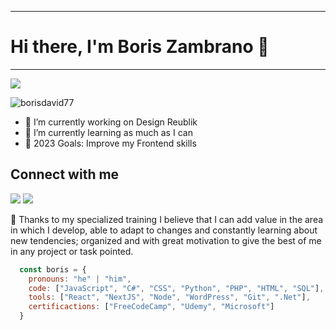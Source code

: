 <div>

<hr>
<h1>Hi there, I'm Boris Zambrano 👋</h1>
<hr>
<img src="https://camo.githubusercontent.com/9e8cf5b2a87909486cff9205ac54c2a173136fc3dd06c0f15d19fa140d2594fe/68747470733a2f2f6b6f6d617265762e636f6d2f67687076632f3f757365726e616d653d627279616e74656e63687526636f6c6f723d627269676874677265656e267374796c653d666f722d7468652d6261646765" />
<p align="left"> <img src="https://komarev.com/ghpvc/?username=borisdavid77&label=Profile%20views&color=0e75b6&style=flat" alt="borisdavid77" /> </p>

<!--
**borisdavid77/borisdavid77** is a ✨ _special_ ✨ repository because its `README.md` (this file) appears on your GitHub profile.
-->

<ul>
    <li>🔭 I’m currently working on Design Reublik</li>
    <li>🌱 I’m currently learning as much as I can</li>
    <li>🎯 2023 Goals: Improve my Frontend skills</li>
</ul>

<h2>Connect with me</h2>
<a href="https://www.linkedin.com/in/boris-zambrano-suarez-104b4121a/"><img src="https://camo.githubusercontent.com/a80d00f23720d0bc9f55481cfcd77ab79e141606829cf16ec43f8cacc7741e46/68747470733a2f2f696d672e736869656c64732e696f2f62616467652f4c696e6b6564496e2d3030373742353f7374796c653d666f722d7468652d6261646765266c6f676f3d6c696e6b6564696e266c6f676f436f6c6f723d7768697465"/></a>
<a href="mailto:borisdavid779@gmail.com"><img src="https://img.shields.io/badge/-GMAIL-red?style=for-the-badge"/></a>

<p>💬 Thanks to my specialized training I believe that I can add value in the area in which I develop, able to adapt to changes and constantly learning about new tendencies; organized and with great motivation to give the best of me in any project or task pointed.</p>

```js
  const boris = {
    pronouns: "he" | "him",
    code: ["JavaScript", "C#", "CSS", "Python", "PHP", "HTML", "SQL"],
    tools: ["React", "NextJS", "Node", "WordPress", "Git", ".Net"],
    certificactions: ["FreeCodeCamp", "Udemy", "Microsoft"]
  }
```

</div>
